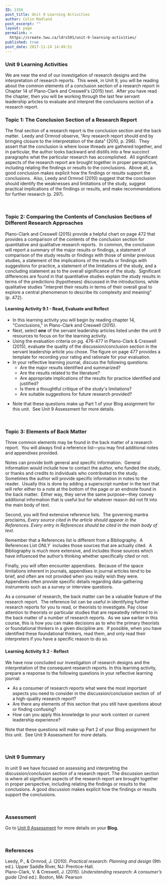 ```yaml
---
ID: 1356
post_title: Unit 9 Learning Activities
author: Colin Madland
post_excerpt: ""
layout: page
permalink: >
  https://create.twu.ca/ldrs591/unit-9-learning-activities/
published: true
post_date: 2017-11-24 14:49:51
---
```

<h3>Unit 9 Learning Activities</h3>
We are near the end of our investigation of research designs and the interpretation of research reports.  This week, in Unit 9, you will be reading about the common elements of a conclusion section of a research report in Chapter 14 of Plano-Clark and Creswell's (2015) text.  After you have read the chapter, then you will be working through the last few servant leadership articles to evaluate and interpret the conclusions section of a research report.
<h3>Topic 1: The Conclusion Section of a Research Report</h3>
The final section of a research report is the conclusion section and the back matter.  Leedy and Ormrod observe, “Any research report should end by bringing closure to the interpretation of the data” (2010, p. 296).  They assert that the conclusion is where loose threads are gathered together, and in particular, the author looks backward and distills into a few succinct paragraphs what the particular research has accomplished.  All significant aspects of the research report are brought together in proper perspective, including relating the findings or results to the conclusions.  Above all, a good conclusion makes explicit how the findings or results support the conclusions.  Also, Leedy and Ormrod (2010) suggest that the conclusion should identify the weaknesses and limitations of the study, suggest practical implications of the findings or results, and make recommendations for further research (p. 297).

&nbsp;
<h3>Topic 2: Comparing the Contents of Conclusion Sections of Different Research Approaches</h3>
Plano-Clark and Creswell (2015) provide a helpful chart on page 472 that provides a comparison of the contents of the conclusion section for quantitative and qualitative research reports.  In common, the conclusion will report a summary of the major results or findings, a statement of comparison of the study results or findings with those of similar previous studies, a statement of the implications of the results or findings with suggestions for practice, a statement of the limitations of the study, and a concluding statement as to the overall significance of the study.  Significant differences are found in that quantitative studies explain the study results in terms of the predictions (hypotheses) discussed in the introductions, while qualitative studies "interpret their results in terms of their overall goal to explore a central phenomenon to describe its complexity and meaning" (p. 472).
<h4>Learning Activity 9.1 - Read, Evaluate and Reflect</h4>
<ul>
 	<li>In this learning activity you will begin by reading chapter 14, "Conclusions," in Plano-Clark and Creswell (2015).</li>
 	<li>Next, select <strong>one</strong> of the servant leadership articles listed under the unit 9 resources to focus on for the learning activity.</li>
 	<li>Using the evaluation criteria on pg. 476-477 in Plano-Clark &amp; Creswell (2015), evaluate the quality of the discussion/conclusion section in the servant leadership article you chose. The figure on page 477 provides a template for recording your rating and rationale for your evaluation.</li>
 	<li>In your reflective learning journal, discuss the following questions:
<ul>
 	<li>Are the major results identified and summarized?</li>
 	<li>Are the results related to the literature?</li>
 	<li>Are appropriate implications of the results for practice identified and justified?</li>
 	<li>Is there a thoughtful critique of the study's limitations?</li>
 	<li>Are suitable suggestions for future research provided?</li>
</ul>
</li>
</ul>
<ul>
 	<li>Note that these questions make up Part 1 of your Blog assignment for this unit.  See Unit 9 Assessment for more details.</li>
</ul>
&nbsp;
<h3>Topic 3: Elements of Back Matter</h3>
Three common elements may be found in the back matter of a research report.  You will always find a reference list—you may find additional notes and appendixes provided.

Notes can provide both general and specific information.  General information would include how to contact the author, who funded the study, or thanks and credits to individuals who contributed to the study. Sometimes the author will provide specific information in notes to the reader.  Usually this is done by adding a superscript number in the text that will refer either to a note at the bottom of the page or an endnote found in the back matter.  Either way, they serve the same purpose—they convey additional information that is useful but for whatever reason did not fit into the main body of text.

Second, you will find extensive reference lists.  The governing mantra proclaims, <em>Every source cited in the article should appear in the References. Every entry in References should be cited in the main body of text.</em>

Remember that a References list is different from a Bibliography.  A References List <i>ONLY</i>  includes those sources that are actually cited.  A Bibliography is much more extensive, and includes those sources which have influenced the author’s thinking whether specifically cited or not.

Finally, you will often encounter appendixes.  Because of the space limitations inherent in journals, appendixes in journal articles tend to be brief, and often are not provided when you really wish they were.  Appendixes often provide specific details regarding data-gathering instruments such as a survey or interview questions.

As a consumer of research, the back matter can be a valuable feature of the research report.  The reference list can be useful in identifying further research reports for you to read, or theorists to investigate. Pay close attention to theorists or particular studies that are repeatedly referred to in the back matter of a number of research reports.  As we saw earlier in this course, this is how you can make decisions as to who the primary theorists or foundational thinkers in a given discipline are.  If possible, when you have identified these foundational thinkers, read them, and only read their interpreters if you have a specific reason to do so.
<h3></h3>
<h4>Learning Activity 9.2 - Reflect</h4>
We have now concluded our investigation of research designs and the interpretation of the consequent research reports. In this learning activity, prepare a response to the following questions in your reflective learning journal:
<ul>
 	<li>As a consumer of research reports what were the most important aspects you need to consider in the discussion/conclusion section of  of a high-quality research report?</li>
 	<li>Are there any elements of this section that you still have questions about or finding confusing?</li>
 	<li>How can you apply this knowledge to your work context or current leadership experience?</li>
</ul>
Note that these questions will make up Part 2 of your Blog assignment for this unit.  See Unit 9 Assessment for more details.

&nbsp;
<h3>Unit 9 Summary</h3>
In unit 9 we have focused on assessing and interpreting the discussion/conclusion section of a research report. The discussion section is where all significant aspects of the research report are brought together in proper perspective, including relating the findings or results to the conclusions. A good discussion makes explicit how the findings or results support the conclusions.

&nbsp;
<h3>Assessment</h3>
Go to <a href="https://create.twu.ca/ldrs591/unit-9-assessment/">Unit 9 Assessment</a> for more details on your <strong>Blog.</strong>

&nbsp;
<h3>References</h3>
Leedy, P., &amp; Ormrod, J. (2010). <em>Practical research: Planning and design</em> (9th ed.). Upper Saddle River, NJ: Prentice-Hall.
<p style="background: white;margin: 0cm 0cm 7.5pt 0cm">Plano-Clark, V. &amp; Creswell, J. (2015). <em>Understanding research: A consumer’s guide</em> (2nd ed.). Boston, MA: Pearson</p>
&nbsp;